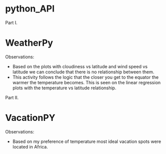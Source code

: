 # python_API

Part I.
# WeatherPy

Observations:
- Based on the plots with cloudiness vs latitude and wind speed vs latitude we can conclude that there is no relationship between them. 
- This activity follows the logic that the closer you get to the equator the warmer the temperature becomes. This is seen on the linear regression plots with the temperature vs latitude relationship.

Part II.
# VacationPY

Observations:
- Based on my preference of temperature most ideal vacation spots were located in Africa. 
